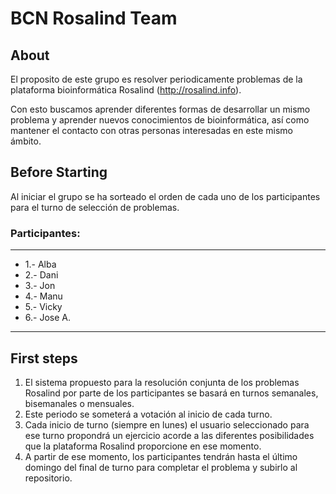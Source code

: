 # BCN Rosalind Team

## About
El proposito de este grupo es resolver periodicamente problemas de la plataforma bioinformática Rosalind (http://rosalind.info).

Con esto buscamos aprender diferentes formas de desarrollar un mismo problema y aprender nuevos conocimientos de bioinformática, así como mantener el contacto con otras personas interesadas en este mismo ámbito.

## Before Starting

Al iniciar el grupo se ha sorteado el orden de cada uno de los participantes para el turno de selección de problemas.

### Participantes:
--------------

* 1.- Alba
* 2.- Dani
* 3.- Jon
* 4.- Manu
* 5.- Vicky
* 6.- Jose A.

--------------

## First steps

1. El sistema propuesto para la resolución conjunta de los problemas Rosalind por parte de los participantes 
se basará en turnos semanales, bisemanales o mensuales.
2. Este periodo se someterá a votación al inicio de cada turno.
3. Cada inicio de turno (siempre en lunes) el usuario seleccionado para ese turno propondrá un ejercicio 
acorde a las diferentes posibilidades que la plataforma Rosalind proporcione en ese momento.
4. A partir de ese momento, los participantes tendrán hasta el último domingo del final de turno 
para completar el problema y subirlo al repositorio.

